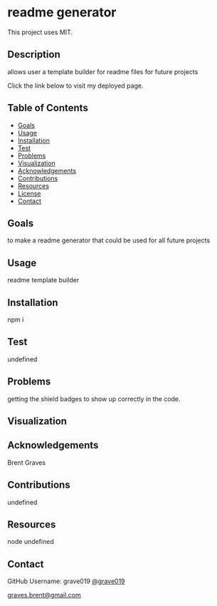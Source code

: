 # readme generator
  
  This project uses MIT.

  ## Description

  allows user a template builder for readme files for future projects
  
  Click the link below to visit my deployed page.

  <!-- [URL](undefined) -->

  ## Table of Contents
  
  * [Goals](#goals)
  * [Usage](#usage) 
  * [Installation](#installation)  
  * [Test](#test)
  * [Problems](#problems)
  * [Visualization](#visualization)
  * [Acknowledgements](#acknowledgements)
  * [Contributions](#contributions)
  * [Resources](#resources)
  * [License](#license) 
  * [Contact](#contact) 
  
  ## Goals

  to make a readme generator that could be used for all future projects

  ## Usage

  readme template builder 

  ## Installation
  
  npm i  

  ## Test

  undefined

  ## Problems

  getting the shield badges to show up correctly in the code.

  ## Visualization

  ## Acknowledgements

  Brent Graves

  ## Contributions

  undefined

  ## Resources
node 
  undefined

  ## Contact
  
  GitHub Username: grave019 [@grave019](https://github.com/grave019)

  graves.brent@gmail.com

